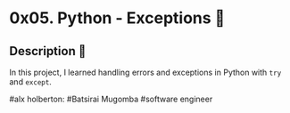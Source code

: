# 0x05. Python - Exceptions :robot:

## Description :speech_balloon:
In this project, I learned handling errors and exceptions in Python with ```try``` and ```except```.

#alx holberton:
#Batsirai Mugomba
#software engineer